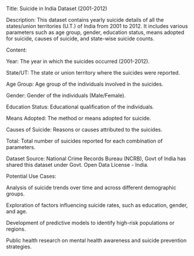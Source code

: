 Title: Suicide in India Dataset (2001-2012)

Description:
This dataset contains yearly suicide details of all the states/union territories (U.T.) of India from 2001 to 2012. It includes various parameters such as age group, gender, education status, means adopted for suicide, causes of suicide, and state-wise suicide counts.

Content:

Year: The year in which the suicides occurred (2001-2012).

State/UT: The state or union territory where the suicides were reported.

Age Group: Age group of the individuals involved in the suicides.

Gender: Gender of the individuals (Male/Female).

Education Status: Educational qualification of the individuals.

Means Adopted: The method or means adopted for suicide.

Causes of Suicide: Reasons or causes attributed to the suicides.

Total: Total number of suicides reported for each combination of parameters.

Dataset Source: National Crime Records Bureau (NCRB), Govt of India has shared this dataset under Govt. Open Data License - India.

Potential Use Cases:

Analysis of suicide trends over time and across different demographic groups.

Exploration of factors influencing suicide rates, such as education, gender, and age.

Development of predictive models to identify high-risk populations or regions.

Public health research on mental health awareness and suicide prevention strategies.

